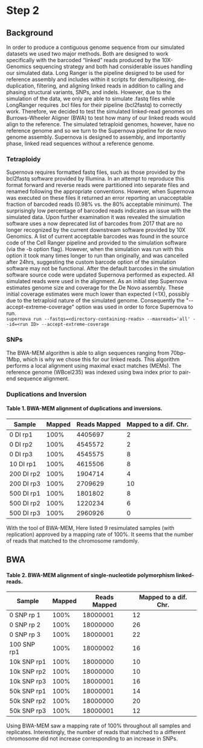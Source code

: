 # Step 2

## Background
In order to produce a contiguous genome sequence from our simulated datasets we used two major methods. Both are designed to work specifically with the barcoded “linked” reads produced by the 10X-Genomics sequencing strategy and both had considerable issues handling our simulated data. Long Ranger is the pipeline designed to be used for reference assembly and includes within it scripts for demultiplexing, de-duplication, filtering, and aligning linked reads in addition to calling and phasing structural variants, SNPs, and indels. However, due to the simulation of the data, we only are able to simulate .fastq files while LongRanger requires .bcl files for their pipeline (bcl2fastq) to correctly work. Therefore, we decided to test the simulated linked-read genomes on Burrows-Wheeler Aligner (BWA) to test how many of our linked reads would align to the reference. The simulated tetraploid genomes, however, have no reference genome and so we turn to the Supernova pipeline for de novo genome assembly. Supernova is designed to assembly, and importantly phase, linked read sequences without a reference genome. 

### Tetraploidy
Supernova requires formatted fastq files, such as those provided by the bcl2fastq software provided by Illumina. In an attempt to reproduce this format forward and reverse reads were partitioned into separate files and renamed following the appropriate conventions. However, when Supernova was executed on these files it returned an error reporting an unacceptable fraction of barcoded reads (0.98% vs. the 80% acceptable minimum). The surprisingly low percentage of barcoded reads indicates an issue with the simulated data. Upon further examination it was revealed the simulation software uses a now deprecated list of barcodes from 2017 that are no longer recognized by the current downstream software provided by 10X Genomics. A list of current acceptable barcodes was found in the source code of the Cell Ranger pipeline and provided to the simulation software (via the -b option flag). However, when the simulation was run with this option it took many times longer to run than originally, and was cancelled after 24hrs, suggesting the custom barcode option of the simulation software may not be functional. After the default barcodes in the simulation software source code were updated Supernova performed as expected. All simulated reads were used in the alignment. As an initial step Supernova estimates genome size and coverage for the De Novo assembly. These initial coverage estimates were much lower than expected (<1X), possibly due to the tetraploid nature of the simulated genome. Consequently the "--accept-extreme-coverage" option was used in order to force Supernova to run.        
```supernova run --fastqs=<directory-containing-reads> --maxreads='all' --id=<run ID> --accept-extreme-coverage```   

### SNPs
The BWA-MEM algorithm is able to align sequences ranging from 70bp-1Mbp, which is why we chose this for our linked reads. This algorithm performs a local alignment using maximal exact matches (MEMs). The reference genome (WBcel235) was indexed using bwa index prior to pair-end sequence alignment.  

### Duplications and Inversion 
#### Table 1. BWA-MEM alignment of duplications and inversions.

Sample | Mapped | Reads Mapped | Mapped to a dif. Chr.
--- | --- | --- | ---
0 DI rp1 | 100% | 4405697  | 2
0 DI rp2 | 100% | 4545572 |  2
0 DI rp3 | 100% | 4545575 |  8
10 DI rp1 | 100% | 4615506 | 8
200 DI rp2 | 100% | 1904714 | 4
200 DI rp3 | 100% | 2709629 | 10
500 DI rp1 | 100% | 1801802 | 8
500 DI rp2 | 100% | 1220234 | 6
500 DI rp3 | 100% | 2960926 | 0

With the tool of BWA-MEM, Here listed 9 resimulated samples (with replication) approved by a mapping rate of 100%. It seems that the number of reads that matched to the chromosome ramdomly. 

## BWA
#### Table 2. BWA-MEM alignment of single-nucleotide polymorphism linked-reads.

Sample | Mapped | Reads Mapped | Mapped to a dif. Chr.
--- | --- | --- | ---
0 SNP rp 1 | 100% | 18000001 | 12
0 SNP rp 2 | 100% | 18000000 | 26
0 SNP rp 3 | 100% | 18000001 | 22
100 SNP rp1 | 100% | 18000002 | 16
10k SNP rp1 | 100% | 18000000 | 10
10k SNP rp2 | 100% | 18000000 | 10
10k SNP rp3 | 100% | 18000001 | 16
50k SNP rp1 | 100% | 18000001 | 14
50k SNP rp2 | 100% | 18000000 | 20
50k SNP rp3 | 100% | 18000001 | 12

Using BWA-MEM saw a mapping rate of 100% throughout all samples and replicates. Interestingly, the number of reads that matched to a different chromosome did not increase corresponding to an increase in SNPs. 

